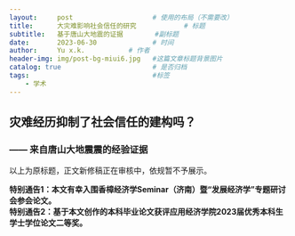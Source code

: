 ```yaml
---
layout:     post   				    # 使用的布局（不需要改）
title:      大灾难影响社会信任的研究 		    # 标题 
subtitle:   基于唐山大地震的证据        #副标题
date:       2023-06-30				# 时间
author:     Yu x.k.	          # 作者
header-img: img/post-bg-miui6.jpg 	#这篇文章标题背景图片
catalog: true 						# 是否归档
tags:								#标签
    - 学术
---
```


## 灾难经历抑制了社会信任的建构吗？
### —— 来自唐山大地震震的经验证据

以上为原标题，正文新修稿正在审核中，依规暂不予展示。

<strong>特别通告1：本文有幸入围香樟经济学Seminar（济南）暨“发展经济学”专题研讨会参会论文。</strong> 
<br>
<strong>特别通告2：基于本文创作的本科毕业论文获评应用经济学院2023届优秀本科生学士学位论文二等奖。</strong> 

